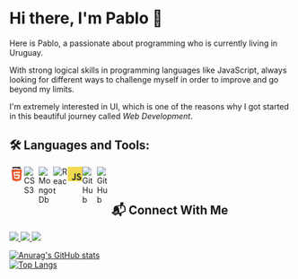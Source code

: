# Hi there, I'm Pablo :wave:

Here is Pablo, a passionate about programming who is currently living in Uruguay.

With strong logical skills in programming languages like JavaScript, always looking for different ways to challenge myself in order to improve and go beyond my limits.

I'm extremely interested in UI, which is one of the reasons why I got started in this beautiful journey called *Web Development*.


## :hammer_and_wrench: Languages and Tools:


[<img align="left" alt="HTML5" width="26px" src="https://raw.githubusercontent.com/github/explore/80688e429a7d4ef2fca1e82350fe8e3517d3494d/topics/html/html.png" />][website]
[<img align="left" alt="CSS3" width="26px" src="https://user-images.githubusercontent.com/61896414/177214383-79574728-21d3-4131-a32e-ad44630fc665.svg" />][website]
[<img align="left" alt="MongoDb" width="26px" src="https://davidrengifo.files.wordpress.com/2017/09/mongodb-logo.png" />][website]
[<img align="left" alt="React" width="26px" src="https://cdn.iconscout.com/icon/free/png-256/react-3-1175109.png" />][website]
[<img align="left" alt="JavaScript" width="26px" src="https://raw.githubusercontent.com/github/explore/80688e429a7d4ef2fca1e82350fe8e3517d3494d/topics/javascript/javascript.png" />][website]
[<img align="left" alt="GitHub" width="26px" src="https://upload.wikimedia.org/wikipedia/commons/thumb/3/3f/Git_icon.svg/1024px-Git_icon.svg.png" />][website]
[<img align="left" alt="GitHub" width="26px" src="https://upload.wikimedia.org/wikipedia/commons/9/91/Electron_Software_Framework_Logo.svg" />][website]


<br/>
<br/>

## :mailbox_with_mail: Connect With Me
    
  <a href = "mailto:sebapena2002@gmail.com">
    <img src="https://img.shields.io/badge/Gmail-D14836?style=for-the-badge&logo=gmail&logoColor=white" target="_blank">
  </a>
  
   <a href="https://www.linkedin.com/in/pablo-pe%C3%B1a-15619420a/" target="_blank">
   <img src="https://img.shields.io/badge/LinkedIn-0077B5?style=for-the-badge&logo=linkedin&logoColor=white" target="_blank">
  </a> 
  
  <a href="https://www.instagram.com/sebastian_.pena/" target="_blank">
    <img src="https://img.shields.io/badge/Instagram-E4405F?style=for-the-badge&logo=instagram&logoColor=white" target="_blank">
  </a>

[website]: https://sebas-pena.github.io/portfolio/
[instagram]: https://www.instagram.com/sebastian_.pena/
[linkedin]: https://www.linkedin.com/in/pablo-pe%C3%B1a-15619420a/
[![Anurag's GitHub stats](https://github-readme-stats.vercel.app/api?username=sebas-pena&show_icons=true)](https://github.com/anuraghazra/github-readme-stats)  
[![Top Langs](https://github-readme-stats.vercel.app/api/top-langs/?username=sebas-pena&layout=compact)](https://github.com/anuraghazra/github-readme-stats)  

